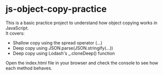 # js-object-copy-practice
This is a basic practice project to understand how object copying works in JavaScript.  <br>
It covers:  <br>
* Shallow copy using the spread operator (...) <br>
* Deep copy using JSON.parse(JSON.stringify(...)) <br>
* Deep copy using Lodash's _.cloneDeep() function  <br>

Open the index.html file in your browser and check the console to see how each method behaves.

